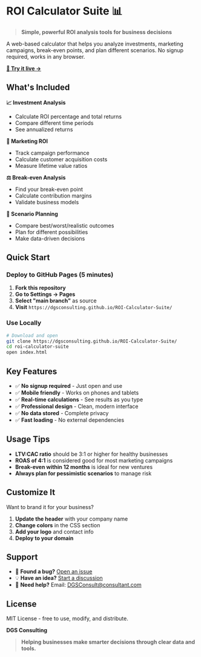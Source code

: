 # ROI Calculator Suite 📊

> **Simple, powerful ROI analysis tools for business decisions**

A web-based calculator that helps you analyze investments, marketing campaigns, break-even points, and plan different scenarios. No signup required, works in any browser.

**[🚀 Try it live →](https://dgsconsulting.github.io/ROI-Calculator-Suite/)**

## What's Included

**📈 Investment Analysis**
- Calculate ROI percentage and total returns
- Compare different time periods
- See annualized returns

**🎯 Marketing ROI**  
- Track campaign performance
- Calculate customer acquisition costs
- Measure lifetime value ratios

**⚖️ Break-even Analysis**
- Find your break-even point
- Calculate contribution margins
- Validate business models

**🎲 Scenario Planning**
- Compare best/worst/realistic outcomes
- Plan for different possibilities
- Make data-driven decisions

## Quick Start

### Deploy to GitHub Pages (5 minutes)

1. **Fork this repository** 
2. **Go to Settings → Pages**
3. **Select "main branch"** as source
4. **Visit** `https://dgsconsulting.github.io/ROI-Calculator-Suite/`

### Use Locally

```bash
# Download and open
git clone https://dgsconsulting.github.io/ROI-Calculator-Suite/
cd roi-calculator-suite
open index.html
```

## Key Features

- ✅ **No signup required** - Just open and use
- ✅ **Mobile friendly** - Works on phones and tablets  
- ✅ **Real-time calculations** - See results as you type
- ✅ **Professional design** - Clean, modern interface
- ✅ **No data stored** - Complete privacy
- ✅ **Fast loading** - No external dependencies

## Usage Tips

- **LTV:CAC ratio** should be 3:1 or higher for healthy businesses
- **ROAS of 4:1** is considered good for most marketing campaigns
- **Break-even within 12 months** is ideal for new ventures
- **Always plan for pessimistic scenarios** to manage risk

## Customize It

Want to brand it for your business?

1. **Update the header** with your company name
2. **Change colors** in the CSS section
3. **Add your logo** and contact info
4. **Deploy to your domain**

## Support

- 🐛 **Found a bug?** [Open an issue](https://dgsconsulting.github.io/ROI-Calculator-Suite/issues)
- 💡 **Have an idea?** [Start a discussion](https://dgsconsulting.github.io/ROI-Calculator-Suite/discussions)
- 📧 **Need help?** Email: DGSConsult@consultant.com

## License

MIT License - free to use, modify, and distribute.




**DGS Consulting**
>**Helping businesses make smarter decisions through clear data and tools.**
